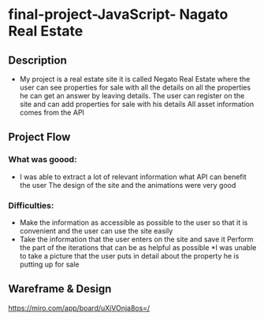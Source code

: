 # final-project-JavaScript- Nagato Real Estate 
## Description
* My project is a real estate site it is called Negato Real Estate where the user can see properties for sale with all the details on all the properties he can get an answer by leaving details. The user can register on the site and can add properties for sale with his details
All asset information comes from the API

## Project Flow
### What was goood:
* I was able to extract a lot of relevant information what API can benefit the user The design of the site and the animations were very good

### Difficulties:
* Make the information as accessible as possible to the user so that it is convenient and the user can use the site easily
* Take the information that the user enters on the site and save it
Perform the part of the iterations that can be as helpful as possible
*I was unable to take a picture that the user puts in detail about the property he is putting up for sale
## Wareframe & Design

https://miro.com/app/board/uXjVOnja8os=/ 
